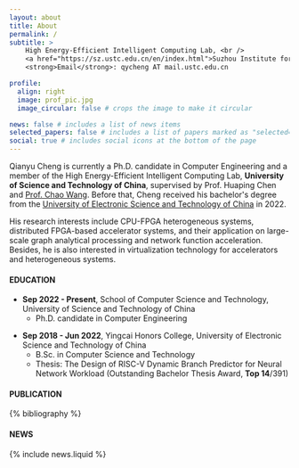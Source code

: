 ```yaml
---
layout: about
title: About
permalink: /
subtitle: >
    High Energy-Efficient Intelligent Computing Lab, <br />
    <a href="https://sz.ustc.edu.cn/en/index.html">Suzhou Institute for Advanced Research</a>, <a href="https://en.ustc.edu.cn/">University of Science and Technology of China</a><br />
    <strong>Email</strong>: qycheng AT mail.ustc.edu.cn

profile:
  align: right
  image: prof_pic.jpg
  image_circular: false # crops the image to make it circular

news: false # includes a list of news items
selected_papers: false # includes a list of papers marked as "selected={true}"
social: true # includes social icons at the bottom of the page
---
```



Qianyu Cheng is currently a Ph.D. candidate in Computer Engineering and a member of the High Energy-Efficient Intelligent Computing Lab, **University of Science and Technology of China**, supervised by Prof. Huaping Chen and [Prof. Chao Wang](http://staff.ustc.edu.cn/~cswang/). Before that, Cheng received his bachelor's degree from the [University of Electronic Science and Technology of China](https://en.uestc.edu.cn/) in 2022.


His research interests include CPU-FPGA heterogeneous systems, distributed FPGA-based accelerator systems, and their application on large-scale graph analytical processing and network function acceleration. Besides, he is also interested in virtualization technology for accelerators and heterogeneous systems.


#### **EDUCATION**


<p></p>

- **Sep 2022 - Present**, School of Computer Science and Technology, University of Science and Technology of China
  - Ph.D. candidate in Computer Engineering

<p></p>

- **Sep 2018 - Jun 2022**, Yingcai Honors College, University of Electronic Science and Technology of China
  - B.Sc. in Computer Science and Technology
  - Thesis: The Design of RISC-V Dynamic Branch Predictor for Neural Network Workload (Outstanding Bachelor Thesis Award, **Top 14**/391)

<p></p>


#### **PUBLICATION**


<!-- _pages/publications.md -->
<div class="publications">

{% bibliography %}

</div>


#### **NEWS**


{% include news.liquid %}
